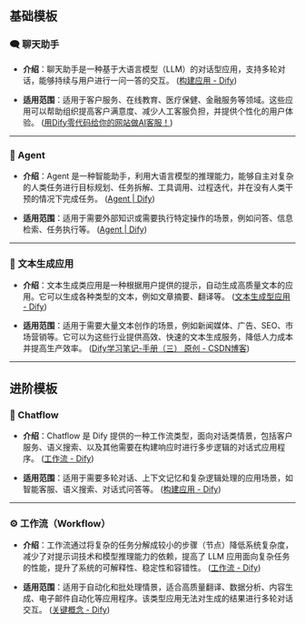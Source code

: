 
## 基础模板

### 🗨️ 聊天助手

- **介绍**：聊天助手是一种基于大语言模型（LLM）的对话型应用，支持多轮对话，能够持续与用户进行一问一答的交互。 ([构建应用 - Dify](https://docs.dify.ai/zh-hans/guides/application-orchestrate?utm_source=chatgpt.com))
    
- **适用范围**：适用于客户服务、在线教育、医疗保健、金融服务等领域。这些应用可以帮助组织提高客户满意度、减少人工客服负担，并提供个性化的用户体验。 ([用Dify零代码给你的网站做AI客服！](https://zhuanlan.zhihu.com/p/21307968314?utm_source=chatgpt.com))
    

---

### 🤖 Agent

- **介绍**：Agent 是一种智能助手，利用大语言模型的推理能力，能够自主对复杂的人类任务进行目标规划、任务拆解、工具调用、过程迭代，并在没有人类干预的情况下完成任务。 ([Agent | Dify](https://docs.dify.ai/zh-hans/guides/application-orchestrate/agent?utm_source=chatgpt.com))
    
- **适用范围**：适用于需要外部知识或需要执行特定操作的场景，例如问答、信息检索、任务执行等。 ([Agent | Dify](https://docs.dify.ai/zh-hans/guides/workflow/node/agent?utm_source=chatgpt.com))
    

---

### 📝 文本生成应用

- **介绍**：文本生成类应用是一种根据用户提供的提示，自动生成高质量文本的应用。它可以生成各种类型的文本，例如文章摘要、翻译等。 ([文本生成型应用 - Dify](https://docs.dify.ai/zh-hans/guides/application-publishing/launch-your-webapp-quickly/text-generator?utm_source=chatgpt.com))
    
- **适用范围**：适用于需要大量文本创作的场景，例如新闻媒体、广告、SEO、市场营销等。它可以为这些行业提供高效、快速的文本生成服务，降低人力成本并提高生产效率。 ([Dify学习笔记-手册（三） 原创 - CSDN博客](https://blog.csdn.net/qq_44696532/article/details/135776079?utm_source=chatgpt.com))
    

---

## 进阶模板

### 🔄 Chatflow

- **介绍**：Chatflow 是 Dify 提供的一种工作流类型，面向对话类情景，包括客户服务、语义搜索、以及其他需要在构建响应时进行多步逻辑的对话式应用程序。 ([工作流 - Dify](https://docs.dify.ai/zh-hans/guides/workflow?utm_source=chatgpt.com))
    
- **适用范围**：适用于需要多轮对话、上下文记忆和复杂逻辑处理的应用场景，如智能客服、语义搜索、对话式问答等。 ([构建应用 - Dify](https://docs.dify.ai/zh-hans/guides/application-orchestrate?utm_source=chatgpt.com))
    

---

### ⚙️ 工作流（Workflow）

- **介绍**：工作流通过将复杂的任务分解成较小的步骤（节点）降低系统复杂度，减少了对提示词技术和模型推理能力的依赖，提高了 LLM 应用面向复杂任务的性能，提升了系统的可解释性、稳定性和容错性。 ([工作流 - Dify](https://docs.dify.ai/zh-hans/guides/workflow?utm_source=chatgpt.com))
    
- **适用范围**：适用于自动化和批处理情景，适合高质量翻译、数据分析、内容生成、电子邮件自动化等应用程序。该类型应用无法对生成的结果进行多轮对话交互。 ([关键概念 - Dify](https://docs.dify.ai/zh-hans/guides/workflow/key-concept?utm_source=chatgpt.com))

